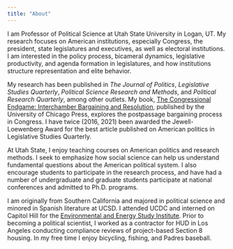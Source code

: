 ```yaml
---
title: "About"
---
```


I am Professor of Political Science at Utah State University in Logan, UT. My research focuses on American institutions, especially Congress, the president, state legislatures and executives, as well as electoral institutions. I am interested in the policy process, bicameral dynamics, legislative productivity, and agenda formation in legislatures, and how institutions structure representation and elite behavior.

My research has been published in *The Journal of Politics*, *Legislative Studies Quarterly*, *Political Science Research and Methods*, and *Political Research Quarterly*, among other outlets. My book, [The Congressional Endgame: Interchamber Bargaining and Resolution](https://press-uchicago-edu.dist.lib.usu.edu/ucp/books/book/chicago/C/bo28907983.html), published by the University of Chicago Press, explores the postpassage bargaining process in Congress. I have twice (2016, 2021) been awarded the Jewell-Loewenberg Award for the best article published on American politics in Legislative Studies Quarterly.

At Utah State, I enjoy teaching courses on American politics and research methods. I seek to emphasize how social science can help us understand fundamental questions about the American political system. I also encourage students to participate in the research process, and have had a number of undergraduate and graduate students participate at national conferences and admitted to Ph.D. programs.

I am originally from Southern California and majored in political science and minored in Spanish literature at UCSD. I attended UCDC and interned on Capitol Hill for the [Environmental and Energy Study Institute](https://www.eesi.org/). Prior to becoming a political scientist, I worked as a contractor for HUD in Los Angeles conducting compliance reviews of project-based Section 8 housing. In my free time I enjoy bicycling, fishing, and Padres baseball.
